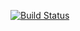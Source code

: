 
[![Build Status](http://3.13.11.72:8080/job/maven_sonarqube_job/badge/icon)](http://3.13.11.72:8080/job/maven_sonarqube_job/)
